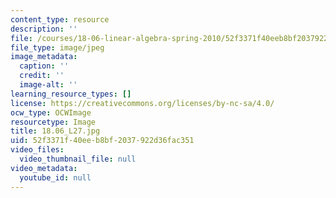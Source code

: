 ```yaml
---
content_type: resource
description: ''
file: /courses/18-06-linear-algebra-spring-2010/52f3371f40eeb8bf2037922d36fac351_18.06_L27.jpg
file_type: image/jpeg
image_metadata:
  caption: ''
  credit: ''
  image-alt: ''
learning_resource_types: []
license: https://creativecommons.org/licenses/by-nc-sa/4.0/
ocw_type: OCWImage
resourcetype: Image
title: 18.06_L27.jpg
uid: 52f3371f-40ee-b8bf-2037-922d36fac351
video_files:
  video_thumbnail_file: null
video_metadata:
  youtube_id: null
---
```

